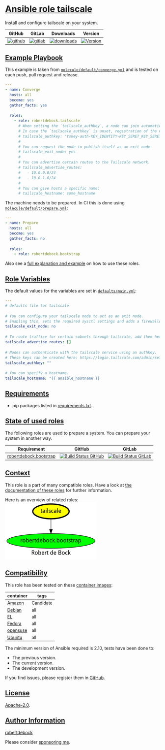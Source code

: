 # [Ansible role tailscale](#tailscale)

Install and configure tailscale on your system.

|GitHub|GitLab|Downloads|Version|
|------|------|---------|-------|
|[![github](https://github.com/robertdebock/ansible-role-tailscale/workflows/Ansible%20Molecule/badge.svg)](https://github.com/robertdebock/ansible-role-tailscale/actions)|[![gitlab](https://gitlab.com/robertdebock-iac/ansible-role-tailscale/badges/master/pipeline.svg)](https://gitlab.com/robertdebock-iac/ansible-role-tailscale)|[![downloads](https://img.shields.io/ansible/role/d/robertdebock/tailscale)](https://galaxy.ansible.com/robertdebock/tailscale)|[![Version](https://img.shields.io/github/release/robertdebock/ansible-role-tailscale.svg)](https://github.com/robertdebock/ansible-role-tailscale/releases/)|

## [Example Playbook](#example-playbook)

This example is taken from [`molecule/default/converge.yml`](https://github.com/robertdebock/ansible-role-tailscale/blob/master/molecule/default/converge.yml) and is tested on each push, pull request and release.

```yaml
---
- name: Converge
  hosts: all
  become: yes
  gather_facts: yes

  roles:
    - role: robertdebock.tailscale
      # When setting the `tailscale_authkey`, a node can join automatically.
      # In case the `tailscale_authkey` is unset, registration of the node is manual.
      # tailscale_authkey: "tskey-auth-KEY_IDENTITY-KEY_SERET_KEY_SERET_KEY_SERET_KE"
      #
      # You can request the node to publish itself as an exit node.
      # tailscale_exit_node: yes
      #
      # You can advertise certain routes to the Tailscale network.
      # tailscale_advertise_routes:
      #   - 10.0.0.0/24
      #   - 10.0.1.0/24
      #
      # You can give hosts a specific name:
      # tailscale_hostname: some_hostname
```

The machine needs to be prepared. In CI this is done using [`molecule/default/prepare.yml`](https://github.com/robertdebock/ansible-role-tailscale/blob/master/molecule/default/prepare.yml):

```yaml
---
- name: Prepare
  hosts: all
  become: yes
  gather_facts: no

  roles:
    - role: robertdebock.bootstrap
```

Also see a [full explanation and example](https://robertdebock.nl/how-to-use-these-roles.html) on how to use these roles.

## [Role Variables](#role-variables)

The default values for the variables are set in [`defaults/main.yml`](https://github.com/robertdebock/ansible-role-tailscale/blob/master/defaults/main.yml):

```yaml
---
# defaults file for tailscale

# You can configure your tailscale node to act as an exit node.
# Enabling this, sets the required sysctl settings and adds a firewalld rule.
tailscale_exit_node: no

# To route traffice for certain subnets through tailscale, add them here.
tailscale_advertise_routes: []

# Nodes can authenticate with the tailscale service using an authkey.
# These keys can be created here: https://login.tailscale.com/admin/settings/keys
tailscale_authkey: ""

# You can specify a hostname.
tailscale_hostname: "{{ ansible_hostname }}
```

## [Requirements](#requirements)

- pip packages listed in [requirements.txt](https://github.com/robertdebock/ansible-role-tailscale/blob/master/requirements.txt).

## [State of used roles](#state-of-used-roles)

The following roles are used to prepare a system. You can prepare your system in another way.

| Requirement | GitHub | GitLab |
|-------------|--------|--------|
|[robertdebock.bootstrap](https://galaxy.ansible.com/robertdebock/bootstrap)|[![Build Status GitHub](https://github.com/robertdebock/ansible-role-bootstrap/workflows/Ansible%20Molecule/badge.svg)](https://github.com/robertdebock/ansible-role-bootstrap/actions)|[![Build Status GitLab](https://gitlab.com/robertdebock-iac/ansible-role-bootstrap/badges/master/pipeline.svg)](https://gitlab.com/robertdebock-iac/ansible-role-bootstrap)|

## [Context](#context)

This role is a part of many compatible roles. Have a look at [the documentation of these roles](https://robertdebock.nl/) for further information.

Here is an overview of related roles:
![dependencies](https://raw.githubusercontent.com/robertdebock/ansible-role-tailscale/png/requirements.png "Dependencies")

## [Compatibility](#compatibility)

This role has been tested on these [container images](https://hub.docker.com/u/robertdebock):

|container|tags|
|---------|----|
|[Amazon](https://hub.docker.com/r/robertdebock/amazonlinux)|Candidate|
|[Debian](https://hub.docker.com/r/robertdebock/debian)|all|
|[EL](https://hub.docker.com/r/robertdebock/enterpriselinux)|all|
|[Fedora](https://hub.docker.com/r/robertdebock/fedora)|all|
|[opensuse](https://hub.docker.com/r/robertdebock/opensuse)|all|
|[Ubuntu](https://hub.docker.com/r/robertdebock/ubuntu)|all|

The minimum version of Ansible required is 2.10, tests have been done to:

- The previous version.
- The current version.
- The development version.

If you find issues, please register them in [GitHub](https://github.com/robertdebock/ansible-role-tailscale/issues).

## [License](#license)

[Apache-2.0](https://github.com/robertdebock/ansible-role-tailscale/blob/master/LICENSE).

## [Author Information](#author-information)

[robertdebock](https://robertdebock.nl/)

Please consider [sponsoring me](https://github.com/sponsors/robertdebock).
